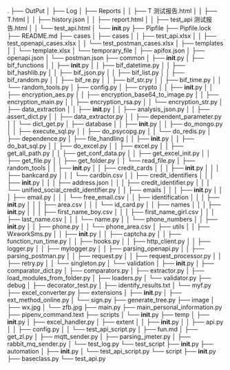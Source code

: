.
├── OutPut
│   ├── Log
│   ├── Reports
│   │   ├── T 测试报告.html
│   │   ├── T.html
│   │   ├── history.json
│   │   ├── report.html
│   │   ├── test_api 测试报告.html
│   │   └── test_api.html
│   └── __init__.py
├── Pipfile
├── Pipfile.lock
├── README.md
├── cases
│   ├── cases
│   │   ├── test_api.xlsx
│   │   ├── test_openapi_cases.xlsx
│   │   └── test_postman_cases.xlsx
│   ├── templates
│   │   └── template.xlsx
│   └── temporary_file
│       ├── apifox.json
│       ├── openapi.json
│       └── postman.json
├── common
│   ├── __init__.py
│   ├── bif_functions
│   │   ├── __init__.py
│   │   ├── bif_datetime.py
│   │   ├── bif_hashlib.py
│   │   ├── bif_json.py
│   │   ├── bif_list.py
│   │   ├── bif_random.py
│   │   ├── bif_re.py
│   │   ├── bif_str.py
│   │   ├── bif_time.py
│   │   └── random_tools.py
│   ├── config.py
│   ├── crypto
│   │   ├── __init__.py
│   │   ├── encryption_aes.py
│   │   ├── encryption_base64_to_image.py
│   │   ├── encryption_main.py
│   │   ├── encryption_rsa.py
│   │   └── encryption_str.py
│   ├── data_extraction
│   │   ├── __init__.py
│   │   ├── analysis_json.py
│   │   ├── assert_dict.py
│   │   ├── data_extractor.py
│   │   ├── dependent_parameter.py
│   │   └── dict_get.py
│   ├── database
│   │   ├── __init__.py
│   │   ├── do_mongo.py
│   │   ├── execute_sql.py
│   │   ├── do_psycopg.py
│   │   └── do_redis.py
│   ├── dependence.py
│   ├── file_handling
│   │   ├── __init__.py
│   │   ├── do_bat_sql.py
│   │   ├── do_excel.py
│   │   ├── excel.py
│   │   ├── get_all_path.py
│   │   ├── get_conf_data.py
│   │   ├── get_excel_init.py
│   │   ├── get_file.py
│   │   ├── get_folder.py
│   │   └── read_file.py
│   ├── random_tools
│   │   ├── __init__.py
│   │   ├── credit_cards
│   │   │   ├── __init__.py
│   │   │   ├── bankcard.py
│   │   │   └── cardbin.csv
│   │   ├── credit_identifiers
│   │   │   ├── __init__.py
│   │   │   ├── address.json
│   │   │   ├── credit_identifier.py
│   │   │   └── unified_social_credit_identifier.py
│   │   ├── emails
│   │   │   ├── __init__.py
│   │   │   ├── email.py
│   │   │   └── free_email.csv
│   │   ├── identification
│   │   │   ├── __init__.py
│   │   │   ├── area.csv
│   │   │   └── id_card.py
│   │   ├── names
│   │   │   ├── __init__.py
│   │   │   ├── first_name_boy.csv
│   │   │   ├── first_name_girl.csv
│   │   │   ├── last_name.csv
│   │   │   └── name.py
│   │   └── phone_numbers
│   │       ├── __init__.py
│   │       ├── phone.py
│   │       └── phone_area.csv
│   ├── utils
│   │   ├── WxworkSms.py
│   │   ├── __init__.py
│   │   ├── captcha.py
│   │   ├── function_run_time.py
│   │   ├── hooks.py
│   │   ├── http_client.py
│   │   ├── logger.py
│   │   ├── mylogger.py
│   │   ├── parsing_openapi.py
│   │   ├── parsing_postman.py
│   │   ├── request.py
│   │   ├── request_processor.py
│   │   ├── retry.py
│   │   └── singleton.py
│   └── validation
│       ├── __init__.py
│       ├── comparator_dict.py
│       ├── comparators.py
│       ├── extractor.py
│       ├── load_modules_from_folder.py
│       ├── loaders.py
│       └── validator.py
├── debug
│   ├── decorator_test.py
│   ├── identify_results.txt
│   └── myf.py
├── excel_converter.py
├── extensions
│   ├── __init__.py
│   ├── ext_method_online.py
│   └── sign.py
├── generate_tree.py
├── image
│   ├── wx.jpg
│   └── zfb.jpg
├── main.py
├── main_personal_information.py
├── pipenv_command.text
├── scripts
│   └── __init__.py
├── temp
│   ├── __init__.py
│   ├── excel_handler.py
│   ├── extent
│   │   ├── __init__.py
│   │   ├── api.py
│   │   ├── config.py
│   │   └── test_api_script.py
│   ├── fun.md
│   ├── get_zl.py
│   ├── mqtt_sender.py
│   ├── parsing_jmeter.py
│   ├── rabbit_mq_sender.py
│   └── test_log.py
└── test_script
    ├── __init__.py
    ├── automation
    │   ├── __init__.py
    │   └── test_api_script.py
    └── script
        ├── __init__.py
        ├── baseclass.py
        └── test_api.py
